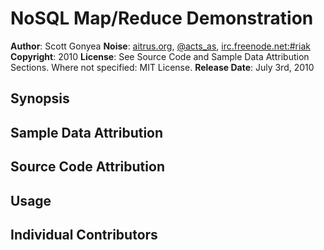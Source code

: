 NoSQL Map/Reduce Demonstration
==============================

**Author**: Scott Gonyea
**Noise**: [aitrus.org][aitrus.org], [@acts_as](twitter), [irc.freenode.net:#riak][irc]
**Copyright**: 2010
**License**: See Source Code and Sample Data Attribution Sections. Where not specified: MIT License.
**Release Date**: July 3rd, 2010

Synopsis
--------






Sample Data Attribution
-----------------------





Source Code Attribution
-----------------------




Usage
-----



Individual Contributors
-----------------------






[aitrus.org]:http://aitrus.org
[twitter]:http://twitter.com/acts_as
[irc]:irc://irc.freenode.net/riak